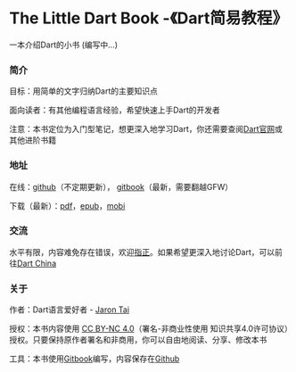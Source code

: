 # The Little Dart Book -《Dart简易教程》

一本介绍Dart的小书 \(编写中...\)

### 简介

目标：用简单的文字归纳Dart的主要知识点

面向读者：有其他编程语言经验，希望快速上手Dart的开发者

注意：本书定位为入门型笔记，想更深入地学习Dart，你还需要查阅[Dart官网](https://www.dartlang.org/)或其他进阶书籍

### 地址

在线：[github](https://jarontai.github.io/the-little-dart-book/)（不定期更新）， [gitbook](https://www.gitbook.com/read/book/jarontai/the-little-dart-book)（最新，需要翻越GFW）

下载（最新）：[pdf](https://www.gitbook.com/download/pdf/book/jarontai/the-little-dart-book)，[epub](https://www.gitbook.com/download/epub/book/jarontai/the-little-dart-book)，[mobi](https://www.gitbook.com/download/mobi/book/jarontai/the-little-dart-book)

### 交流

水平有限，内容难免存在错误，欢迎[指正](https://github.com/jarontai/the-little-dart-book/issues/new)。如果希望更深入地讨论Dart，可以前往[Dart China](http://www.dart-china.org/)

### 关于

作者：Dart语言爱好者 - [Jaron Tai](https://github.com/jarontai)

授权：本书内容使用 [CC BY-NC 4.0](http://creativecommons.org/licenses/by-nc/4.0/)（署名-非商业性使用 知识共享4.0许可协议）授权。只要保持原作者署名和非商用，你可以自由地阅读、分享、修改本书

工具：本书使用[Gitbook](https://www.gitbook.com/)编写，内容保存在[Github](https://github.com/jarontai/the-little-dart-book)

